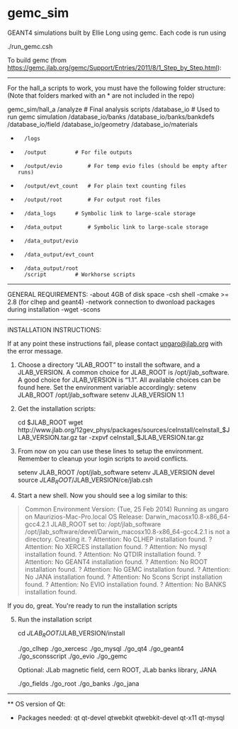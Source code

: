 gemc_sim
========

GEANT4 simulations built by Ellie Long using gemc. Each code is run using 

./run_gemc.csh

To build gemc (from https://gemc.jlab.org/gemc/Support/Entries/2011/8/1_Step_by_Step.html):

--------------------------------------------------------------------------

For the hall_a scripts to work, you must have the following folder structure:
(Note that folders marked with an * are not included in the repo)

gemc_sim/hall_a
		/analyze		# Final analysis scripts
		/database_io		# Used to run gemc simulation
		/database_io/banks
		/database_io/banks/bankdefs
		/database_io/field
		/database_io/geometry
		/database_io/materials
*		/logs
*		/output			# For file outputs
*		/output/evio		# For temp evio files (should be empty after runs)
*		/output/evt_count	# For plain text counting files
*		/output/root		# For output root files
*		/data_logs		# Symbolic link to large-scale storage
*		/data_output		# Symbolic link to large-scale storage
*		/data_output/evio
*		/data_output/evt_count
*		/data_output/root
		/script			# Workhorse scripts


--------------------------------------------------------------------------
GENERAL REQUIREMENTS:
    -about 4GB of disk space
    -csh shell
    -cmake >= 2.8 (for clhep and geant4)
    -network connection to dwonload packages during installation
    -wget
    -scons

--------------------------------------------------------------------------
INSTALLATION INSTRUCTIONS:

If at any point these instructions fail, please contact ungaro@jlab.org with the error message.

1) Choose a directory “JLAB_ROOT” to install the software, and a JLAB_VERSION.
    A common choice for JLAB_ROOT is /opt/jlab_software.
    A good choice for JLAB_VERSION is “1.1”. All available choices can be found here.
    Set the environment variable accordingly:
    setenv JLAB_ROOT /opt/jlab_software
    setenv JLAB_VERSION 1.1

2) Get the installation scripts:
   
   cd $JLAB_ROOT
   wget http://www.jlab.org/12gev_phys/packages/sources/ceInstall/ceInstall_$JLAB_VERSION.tar.gz
   tar -zxpvf ceInstall_$JLAB_VERSION.tar.gz

3) From now on you can use these lines to setup the environment. Remember to cleanup your login scripts to avoid conflicts.

   setenv JLAB_ROOT /opt/jlab_software
   setenv JLAB_VERSION devel
   source $JLAB_ROOT/$JLAB_VERSION/ce/jlab.csh

4) Start a new shell. Now you should see a log similar to this:
  > Common Environment Version: <devel>  (Tue, 25 Feb 2014)
  > Running as ungaro on Maurizios-Mac-Pro.local
  > OS Release:    Darwin_macosx10.8-x86_64-gcc4.2.1
  > JLAB_ROOT set to:     /opt/jlab_software
  > /opt/jlab_software/devel/Darwin_macosx10.8-x86_64-gcc4.2.1 is not a directory. Creating it.
  ? Attention: No CLHEP installation found.
  ? Attention: No XERCES installation found.
  ? Attention: No mysql installation found.
  ? Attention: No QTDIR installation found.
  ? Attention: No GEANT4 installation found.
  ? Attention: No ROOT installation found.
  ? Attention: No GEMC installation found.
  ? Attention: No JANA installation found.
  ? Attention: No Scons Script installation found.
  ? Attention: No EVIO installation found.
  ? Attention: No BANKS installation found.

If you do, great. You're ready to run the installation scripts

5) Run the installation script

    cd $JLAB_ROOT/$JLAB_VERSION/install
  
    ./go_clhep
    ./go_xercesc
    ./go_mysql
    ./go_qt4
    ./go_geant4
    ./go_sconsscript
    ./go_evio
    ./go_gemc
   
    Optional: JLab magnetic field, cern ROOT, JLab banks library, JANA

    ./go_fields
    ./go_root
    ./go_banks
    ./go_jana

-------------------------------------------------

** OS version of Qt:
- Packages needed: qt qt-devel qtwebkit qtwebkit-devel qt-x11 qt-mysql









